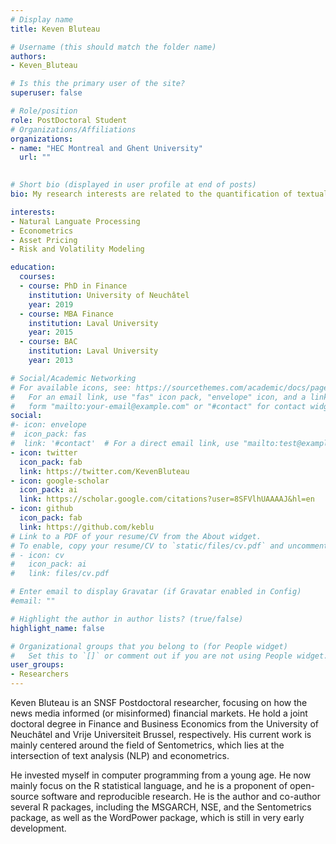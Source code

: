```yaml
---
# Display name
title: Keven Bluteau

# Username (this should match the folder name)
authors:
- Keven_Bluteau

# Is this the primary user of the site?
superuser: false

# Role/position
role: PostDoctoral Student
# Organizations/Affiliations
organizations:
- name: "HEC Montreal and Ghent University"
  url: ""
  

# Short bio (displayed in user profile at end of posts)
bio: My research interests are related to the quantification of textual data to enhance economic and financial decisions.

interests:
- Natural Languate Processing
- Econometrics
- Asset Pricing
- Risk and Volatility Modeling

education:
  courses:
  - course: PhD in Finance
    institution: University of Neuchâtel
    year: 2019
  - course: MBA Finance
    institution: Laval University
    year: 2015
  - course: BAC 
    institution: Laval University
    year: 2013

# Social/Academic Networking
# For available icons, see: https://sourcethemes.com/academic/docs/page-builder/#icons
#   For an email link, use "fas" icon pack, "envelope" icon, and a link in the
#   form "mailto:your-email@example.com" or "#contact" for contact widget.
social:
#- icon: envelope
#  icon_pack: fas
#  link: '#contact'  # For a direct email link, use "mailto:test@example.org".
- icon: twitter
  icon_pack: fab
  link: https://twitter.com/KevenBluteau
- icon: google-scholar
  icon_pack: ai
  link: https://scholar.google.com/citations?user=8SFVlhUAAAAJ&hl=en    
- icon: github
  icon_pack: fab
  link: https://github.com/keblu
# Link to a PDF of your resume/CV from the About widget.
# To enable, copy your resume/CV to `static/files/cv.pdf` and uncomment the lines below.
# - icon: cv
#   icon_pack: ai
#   link: files/cv.pdf

# Enter email to display Gravatar (if Gravatar enabled in Config)
#email: ""

# Highlight the author in author lists? (true/false)
highlight_name: false

# Organizational groups that you belong to (for People widget)
#   Set this to `[]` or comment out if you are not using People widget.
user_groups:
- Researchers
---
```

Keven Bluteau is an SNSF Postdoctoral researcher, focusing on how the news media informed (or misinformed) financial markets. He hold a joint doctoral degree in Finance and Business Economics from the University of Neuchâtel and Vrije Universiteit Brussel, respectively. His current work is mainly centered around the field of Sentometrics, which lies at the intersection of text analysis (NLP) and econometrics.

He invested myself in computer programming from a young age. He now mainly focus on the R statistical language, and he is a proponent of open-source software and reproducible research. He is the author and co-author several R packages, including the MSGARCH, NSE, and the Sentometrics package, as well as the WordPower package, which is still in very early development.
